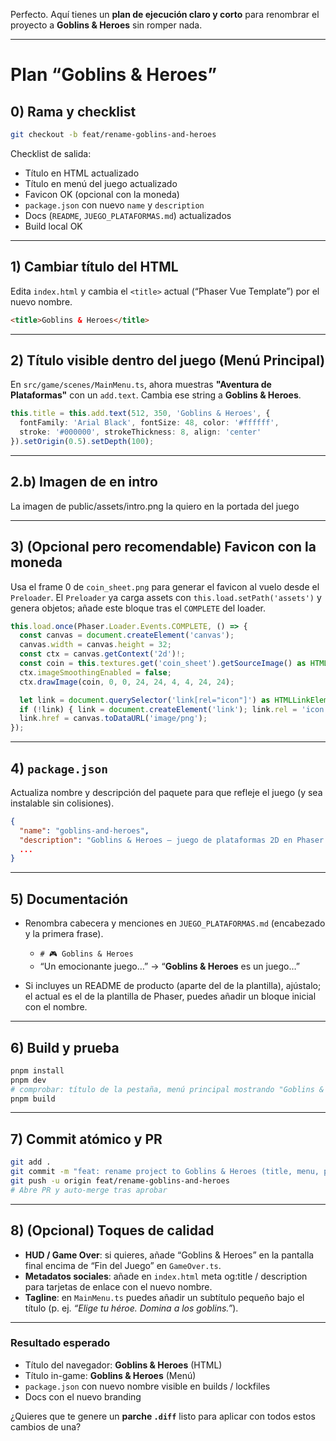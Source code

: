Perfecto. Aquí tienes un **plan de ejecución claro y corto** para renombrar el proyecto a **Goblins & Heroes** sin romper nada.

---

# Plan “Goblins & Heroes”

## 0) Rama y checklist

```bash
git checkout -b feat/rename-goblins-and-heroes
```

Checklist de salida:

* Título en HTML actualizado
* Título en menú del juego actualizado
* Favicon OK (opcional con la moneda)
* `package.json` con nuevo `name` y `description`
* Docs (`README`, `JUEGO_PLATAFORMAS.md`) actualizados
* Build local OK

---

## 1) Cambiar título del HTML

Edita `index.html` y cambia el `<title>` actual (“Phaser Vue Template”) por el nuevo nombre. 

```html
<title>Goblins & Heroes</title>
```

---

## 2) Título visible dentro del juego (Menú Principal)

En `src/game/scenes/MainMenu.ts`, ahora muestras **"Aventura de Plataformas"** con un `add.text`. Cambia ese string a **Goblins & Heroes**. 

```ts
this.title = this.add.text(512, 350, 'Goblins & Heroes', {
  fontFamily: 'Arial Black', fontSize: 48, color: '#ffffff',
  stroke: '#000000', strokeThickness: 8, align: 'center'
}).setOrigin(0.5).setDepth(100);
```

---

## 2.b) Imagen de en intro

La imagen de public/assets/intro.png la quiero en la portada del juego

---

## 3) (Opcional pero recomendable) Favicon con la moneda

Usa el frame 0 de `coin_sheet.png` para generar el favicon al vuelo desde el `Preloader`. El `Preloader` ya carga assets con `this.load.setPath('assets')` y genera objetos; añade este bloque tras el `COMPLETE` del loader. 

```ts
this.load.once(Phaser.Loader.Events.COMPLETE, () => {
  const canvas = document.createElement('canvas');
  canvas.width = canvas.height = 32;
  const ctx = canvas.getContext('2d')!;
  const coin = this.textures.get('coin_sheet').getSourceImage() as HTMLImageElement;
  ctx.imageSmoothingEnabled = false;
  ctx.drawImage(coin, 0, 0, 24, 24, 4, 4, 24, 24);

  let link = document.querySelector('link[rel="icon"]') as HTMLLinkElement;
  if (!link) { link = document.createElement('link'); link.rel = 'icon'; link.type = 'image/png'; document.head.appendChild(link); }
  link.href = canvas.toDataURL('image/png');
});
```

---

## 4) `package.json`

Actualiza nombre y descripción del paquete para que refleje el juego (y sea instalable sin colisiones). 

```json
{
  "name": "goblins-and-heroes",
  "description": "Goblins & Heroes — juego de plataformas 2D en Phaser + Vue + TypeScript",
  ...
}
```

---

## 5) Documentación

* Renombra cabecera y menciones en `JUEGO_PLATAFORMAS.md` (encabezado y la primera frase). 

  * `# 🎮 Goblins & Heroes`
  * “Un emocionante juego…” → “**Goblins & Heroes** es un juego…”
* Si incluyes un README de producto (aparte del de la plantilla), ajústalo; el actual es el de la plantilla de Phaser, puedes añadir un bloque inicial con el nombre. 

---

## 6) Build y prueba

```bash
pnpm install
pnpm dev
# comprobar: título de la pestaña, menú principal mostrando "Goblins & Heroes", favicon (si hiciste el paso 3)
pnpm build
```

---

## 7) Commit atómico y PR

```bash
git add .
git commit -m "feat: rename project to Goblins & Heroes (title, menu, pkg, docs)"
git push -u origin feat/rename-goblins-and-heroes
# Abre PR y auto-merge tras aprobar
```

---

## 8) (Opcional) Toques de calidad

* **HUD / Game Over**: si quieres, añade “Goblins & Heroes” en la pantalla final encima de “Fin del Juego” en `GameOver.ts`. 
* **Metadatos sociales**: añade en `index.html` meta og:title / description para tarjetas de enlace con el nuevo nombre. 
* **Tagline**: en `MainMenu.ts` puedes añadir un subtítulo pequeño bajo el título (p. ej. *“Elige tu héroe. Domina a los goblins.”*). 

---

### Resultado esperado

* Título del navegador: **Goblins & Heroes** (HTML) 
* Título in-game: **Goblins & Heroes** (Menú) 
* `package.json` con nuevo nombre visible en builds / lockfiles 
* Docs con el nuevo branding 

¿Quieres que te genere un **parche `.diff`** listo para aplicar con todos estos cambios de una?
